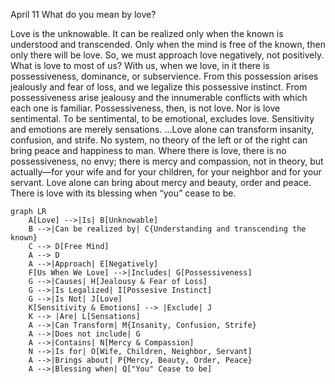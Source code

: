 April 11
What do you mean by love?

Love is the unknowable. It can be realized only when the known is understood and transcended. Only when the mind is free of the known, then only there will be love. So, we must approach love negatively, not positively.
What is love to most of us? With us, when we love, in it there is possessiveness, dominance, or subservience. From this possession arises jealously and fear of loss, and we legalize this possessive instinct. From possessiveness arise jealousy and the innumerable conflicts with which each one is familiar. Possessiveness, then, is not love. Nor is love sentimental. To be sentimental, to be emotional, excludes love. Sensitivity and emotions are merely sensations.
...Love alone can transform insanity, confusion, and strife. No system, no theory of the left or of the right can bring peace and happiness to man. Where there is love, there is no possessiveness, no envy; there is mercy and compassion, not in theory, but actually—for your wife and for your children, for your neighbor and for your servant. Love alone can bring about mercy and beauty, order and peace. There is love with its blessing when “you” cease to be.

```mermaid
graph LR
    A[Love] -->|Is| B[Unknowable]
    B -->|Can be realized by| C{Understanding and transcending the known}
    C --> D[Free Mind]
    A --> D
    A -->|Approach| E[Negatively]
    F[Us When We Love] -->|Includes| G[Possessiveness]
    G -->|Causes| H[Jealousy & Fear of Loss]
    G -->|Is Legalized| I[Possesive Instinct]
    G -->|Is Not| J[Love]
    K[Sensitivity & Emotions] --> |Exclude| J
    K --> |Are| L[Sensations]
    A -->|Can Transform| M{Insanity, Confusion, Strife}
    A -->|Does not include| G
    A -->|Contains| N[Mercy & Compassion]
    N -->|Is for| O[Wife, Children, Neighbor, Servant]
    A -->|Brings about| P{Mercy, Beauty, Order, Peace}
    A -->|Blessing when| Q["You" Cease to be]
```